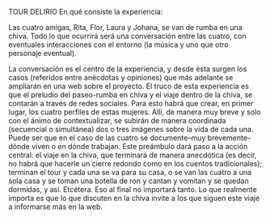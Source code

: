
TOUR DELIRIO
En qué consiste la experiencia:

Las cuatro amigas, ​Rita, Flor, Laura y Johana, se van de rumba en una chiva. Todo lo que
ocurrirá será una conversación entre las cuatro, con eventuales interacciones con el entorno (la
música y uno que otro personaje eventual).

La conversación es el centro de la experiencia, y desde ésta surgen los casos (referidos entre
anécdotas y opiniones) que más adelante se ampliarán en una web sobre el proyecto.
El truco de esta experiencia es que el preludio del paseo-rumba en chiva y el viaje dentro de la
chiva, se contarán a través de redes sociales. Para esto habrá que crear, en primer lugar, los
cuatro perfiles de estas mujeres. Allí, de manera muy breve y solo con el ánimo de
contextualizar, se subirán de manera coordinada (secuencial o simultánea) dos o tres imágenes
sobre la vida de cada una. Puede ser que en el caso de las cuatro se documente–muy
brevemente–dónde viven o en dónde trabajan. Este preámbulo dará paso a la acción central: el
viaje en la chiva, que terminará de manera anecdótica (es decir, no habrá que hacerle un cierre
redondo como en los cuentos tradicionales); terminan el tour y cada una se va para su casa, o
se van las cuatro a una sola casa y se toman una botella de ron y cantan y vomitan y se
quedan dormidas, y así. Etcétera. Eso al final no importará tanto. Lo que realmente importa es
que lo que discuten en la chiva invite a los que siguen este viaje a informarse más en la web.
